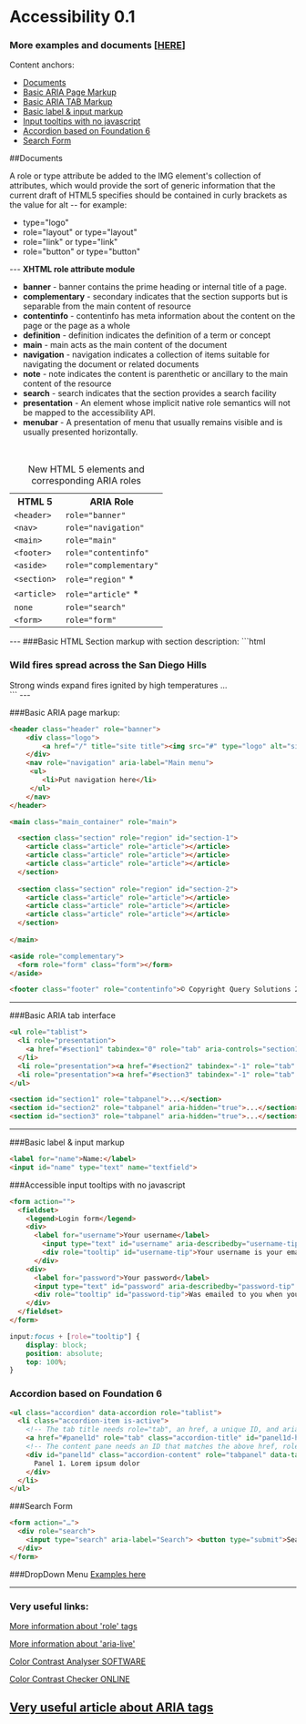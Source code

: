 # Accessibility 0.1
### More examples and documents [<a href="http://vol4ikman.github.io/accessibility/" title="Examples" target="_blank">HERE</a>]

Content anchors:
<ul>
	<li><a href="#user-content-documents">Documents</a></li>
	<li><a href="#user-content-basic-aria-page-markup">Basic ARIA Page Markup</a></li>
	<li><a href="#user-content-basic-aria-tab-interface">Basic ARIA TAB Markup</a></li>
	<li><a href="#user-content-basic-label--input-markup">Basic label & input markup</a></li>
	<li><a href="#user-content-accessible-input-tooltips-with-no-javascript">Input tooltips with no javascript</a></li>
	<li><a href="#user-content-accordion-based-on-foundation-6">Accordion based on Foundation 6</a></li>
	<li><a href="#user-content-search-form">Search Form</a></li>
</ul>

##Documents

A role or type attribute be added to the IMG element's collection of attributes, which would provide the sort of generic information that the current draft of HTML5 specifies should be contained in curly brackets as the value for alt -- for example:
<ul>
<li>type="logo"</li>
<li>role="layout" or type="layout"</li>
<li>role="link" or type="link"</li>
<li>role="button" or type="button"</li>
</ul>
---
<strong>XHTML role attribute module</strong>
<ul>
<li><strong>banner</strong> - banner contains the prime heading or internal title of a page.</li>
<li><strong>complementary</strong> - secondary indicates that the section supports but is separable from the main content of resource</li>
<li><strong>contentinfo</strong> - contentinfo has meta information about the content on the page or the page as a whole</li>
<li><strong>definition</strong> - definition indicates the definition of a term or concept</li>
<li><strong>main</strong> - main acts as the main content of the document</li>
<li><strong>navigation</strong> - navigation indicates a collection of items suitable for navigating the document or related documents</li>
<li><strong>note</strong> - note indicates the content is parenthetic or ancillary to the main content of the resource</li>
<li><strong>search</strong> - search indicates that the section provides a search facility</li>
<li><strong>presentation</strong> - An element whose implicit native role semantics will not be mapped to the accessibility API.</li>
<li><strong>menubar</strong> - A presentation of menu that usually remains visible and is usually presented horizontally.</li>
</ul>
<br/>
<table class="data">
<caption>New HTML 5 elements and  corresponding ARIA roles</caption>
  <tbody><tr>
    <th scope="col">HTML 5</th>
    <th scope="col">ARIA Role</th>
  </tr>
  <tr>
    <td><code>&lt;header&gt;</code></td>
    <td><code>role="banner"</code></td>
  </tr>
  <tr>
    <td><code>&lt;nav&gt;</code></td>
    <td><code>role="navigation"</code></td>
  </tr>
  <tr>
    <td><code>&lt;main&gt;</code></td>
    <td><code>role="main"</code></td>
  </tr>
  <tr>
    <td><code>&lt;footer&gt;</code></td>
    <td><code>role="contentinfo"</code></td>
  </tr>
  <tr>
    <td><code>&lt;aside&gt;</code></td>
    <td><code>role="complementary"</code></td>
  </tr>
  <tr>
    <td><code>&lt;section&gt;</code></td>
    <td><code>role="region"</code> *</td>
  </tr>
  <tr>
    <td><code>&lt;article&gt;</code></td>
    <td><code>role="article"</code> *</td>
  </tr>
  <tr>
    <td><code>none</code></td>
    <td><code>role="search"</code></td>
  </tr>
  <tr>
    <td><code>&lt;form&gt;</code></td>
    <td><code>role="form"</code></td>
  </tr>
</tbody></table>
---
###Basic HTML Section markup with section description:
```html
<div role="main" aria-labelledby="section_title" aria-describedby="desc">
   <h3 id="section_title">Wild fires spread across the San Diego Hills</h3>
   <div id="desc" class="description">Strong winds expand fires ignited by high temperatures ...</div>
</div>
```
---

###Basic ARIA page markup:
```html
<header class="header" role="banner">
	<div class="logo">
		<a href="/" title="site title"><img src="#" type="logo" alt="site logo" /></a>
	</div>
	<nav role="navigation" aria-label="Main menu">
	 <ul>
	    <li>Put navigation here</li>
	 </ul>
	</nav>  
</header>

<main class="main_container" role="main">

  <section class="section" role="region" id="section-1">
    <article class="article" role="article"></article>
    <article class="article" role="article"></article>
    <article class="article" role="article"></article>
  </section>
  
  <section class="section" role="region" id="section-2">
    <article class="article" role="article"></article>
    <article class="article" role="article"></article>
    <article class="article" role="article"></article>
  </section>  
  
</main>

<aside role="complementary">
  <form role="form" class="form"></form>
</aside>

<footer class="footer" role="contentinfo">© Copyright Query Solutions 2016</footer>
```
---
###Basic ARIA tab interface
```html
<ul role="tablist">
  <li role="presentation">
    <a href="#section1" tabindex="0" role="tab" aria-controls="section1" aria-selected="true">Section 1</a>
  </li>
  <li role="presentation"><a href="#section2" tabindex="-1" role="tab" aria-controls="section2">Section 2</a></li>
  <li role="presentation"><a href="#section3" tabindex="-1" role="tab" aria-controls="section3">Section 3</a></li>
</ul>

<section id="section1" role="tabpanel">...</section>
<section id="section2" role="tabpanel" aria-hidden="true">...</section>
<section id="section3" role="tabpanel" aria-hidden="true">...</section>
```
---

###Basic label & input markup
```html
<label for="name">Name:</label>
<input id="name" type="text" name="textfield">
```

###Accessible input tooltips with no javascript
```html
<form action="">
  <fieldset>
    <legend>Login form</legend>
    <div>
      <label for="username">Your username</label>
	    <input type="text" id="username" aria-describedby="username-tip" required />
	    <div role="tooltip" id="username-tip">Your username is your email address</div>
	  </div>
	<div>
	  <label for="password">Your password</label>
	  <input type="text" id="password" aria-describedby="password-tip" required />
	  <div role="tooltip" id="password-tip">Was emailed to you when you signed up</div>
	</div>
  </fieldset>
</form>
```
```css
input:focus + [role="tooltip"] {
	display: block;
	position: absolute;
	top: 100%;
}
```

### Accordion based on Foundation 6
```html
<ul class="accordion" data-accordion role="tablist">
  <li class="accordion-item is-active">
    <!-- The tab title needs role="tab", an href, a unique ID, and aria-controls. -->
    <a href="#panel1d" role="tab" class="accordion-title" id="panel1d-heading" aria-controls="panel1d">Accordion 1</a>
    <!-- The content pane needs an ID that matches the above href, role="tabpanel", data-tab-content, and aria-labelledby. -->
    <div id="panel1d" class="accordion-content" role="tabpanel" data-tab-content aria-labelledby="panel1d-heading">
      Panel 1. Lorem ipsum dolor
    </div>
  </li>
</ul>
```

###Search Form
```html
<form action="…">
  <div role="search">
    <input type="search" aria-label="Search"> <button type="submit">Search</button>
  </div>
</form>
```

###DropDown Menu
<a href="http://jsfiddle.net/vol4ikman/5jh9c0qj/" target="_blank">Examples here</a>

---
### Very useful links:

<a href="http://www.w3.org/TR/wai-aria/roles#document_structure_roles" target="_blank">More information about 'role' tags</a>

<a href="https://developer.mozilla.org/en-US/docs/Web/Accessibility/ARIA/ARIA_Live_Regions" target="_blank">More information about 'aria-live'</a>

<a href="https://www.paciellogroup.com/resources/contrastanalyser/" target="_blank">Color Contrast Analyser SOFTWARE</a>

<a href="http://webaim.org/resources/contrastchecker/" target="_blank">Color Contrast Checker ONLINE</a>

<a href="http://www.sitepoint.com/how-to-use-aria-effectively-with-html5/">Very useful article about ARIA tags</a>
---
